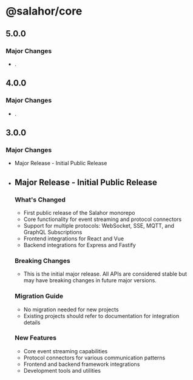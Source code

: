# @salahor/core

## 5.0.0

### Major Changes

- .

## 4.0.0

### Major Changes

- .

## 3.0.0

### Major Changes

- Major Release - Initial Public Release
- ## Major Release - Initial Public Release

  ### What's Changed
  - First public release of the Salahor monorepo
  - Core functionality for event streaming and protocol connectors
  - Support for multiple protocols: WebSocket, SSE, MQTT, and GraphQL Subscriptions
  - Frontend integrations for React and Vue
  - Backend integrations for Express and Fastify

  ### Breaking Changes
  - This is the initial major release. All APIs are considered stable but may have breaking changes in future major versions.

  ### Migration Guide
  - No migration needed for new projects
  - Existing projects should refer to documentation for integration details

  ### New Features
  - Core event streaming capabilities
  - Protocol connectors for various communication patterns
  - Frontend and backend framework integrations
  - Development tools and utilities
